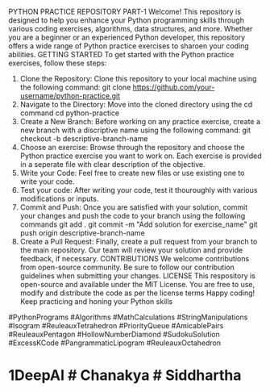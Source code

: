 PYTHON PRACTICE REPOSITORY PART-1
Welcome!
This repository is designed to help you enhance your Python programming skills through various coding exercises, algorithms, data structures, and more.
Whether you are a beginner or an experienced Python developer, this repository offers a wide range of Python practice exercises to sharoen your coding abilities.
GETTING STARTED
To get started with the Python practice exercises, follow these steps:
1. Clone the Repository: Clone this repository to your local machine using the following command:
  git clone https://github.com/your-username/python-practice.git
2. Navigate to the Directory: Move into the cloned directory using the cd command
  cd python-practice
3. Create a New Branch: Before working on any practice exercise, create a new branch with a discriptive name using the following command:
  git checkout -b descriptive-branch-name
4. Choose an exercise: Browse through the repository and choose the Python practice exercise you want to work on. Each exercise is provided in a seperate file with clear description of the objective.
5. Write your Code: Feel free to create new files or use existing one to write your code.
6. Test your code: After writing your code, test it thouroughly with various modifications or inputs.
7. Commit and Push: Once you are satisfied with your solution, commit your changes and push the code to your branch using the following commands
  git add .
  git commit -m "Add solution for exercise_name"
  git push origin descriptive-branch-name
8. Create a Pull Request: Finally, create a pull request from your branch to the main repository. Our team will review your solution and provide feedback, if necessary.
CONTRIBUTIONS
We welcome contributions from open-source community. Be sure to follow our contribution guidelines when submitting your changes.
LICENSE
This respository is open-source and available under the MIT License. You are free to use, modify and distribute the code as per the license terms
Happy coding! Keep practicing and honing your Python skills

#PythonPrograms
#Algorithms
#MathCalculations
#StringManipulations
#Isogram
#ReuleauxTetrahedron
#PriorityQueue
#AmicablePairs
#ReuleauxPentagon
#HollowNumberDiamond
#SudokuSolution
#ExcessKCode
#PangrammaticLipogram
#ReuleauxOctahedron

# 1DeepAI # Chanakya # Siddhartha 
